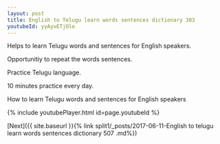 ```yaml
---
layout: post
title: English to Telugu learn words sentences dictionary 303 
youtubeId: yyAyvETjOlo
---
```

 
 
Helps to learn Telugu words and sentences for English speakers.

Opportunitiy to repeat the words sentences. 

Practice Telugu language. 
 
10 minutes practice every day. 
 
How to learn Telugu words and sentences for English speakers 
 
{% include youtubePlayer.html id=page.youtubeId %}
 
 
[Next]({{ site.baseurl }}{% link  split1/_posts/2017-06-11-English to telugu learn words sentences dictionary 507 .md%})
 
